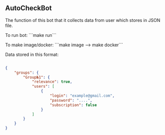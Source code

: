 ## AutoCheckBot

<p> The function of this bot that it collects data from user which stores in JSON file. </p>
<p> To run bot:    ```make run``` </p> 
<p> To make image/docker:    ```make image --> make docker``` </p>

<p>Data stored in this format: </p>

```json

{
    "groups": {
        "Group№1": {
            "relevance": true,
            "users": [
                {
                    "login": "example@gmail.com",
                    "password": "....",
                    "subscription": false
                }
            ]
        }
    }
}

```


